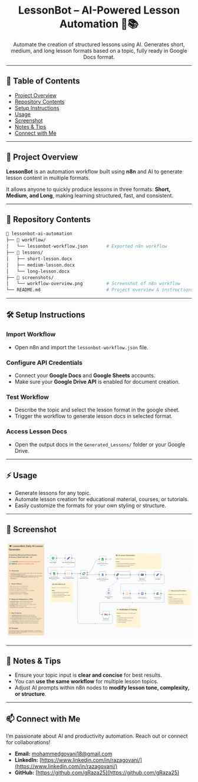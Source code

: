 <div align="center">
  <h1>LessonBot – AI-Powered Lesson Automation 🤖📚</h1>
</div>

<div align="center">
Automate the creation of structured lessons using AI. Generates short, medium, and long lesson formats based on a topic, fully ready in Google Docs format.  
</div>

---

## 📖 Table of Contents

- [Project Overview](#-project-overview)
- [Repository Contents](#-repository-contents)
- [Setup Instructions](#-setup-instructions)
- [Usage](#-usage)
- [Screenshot](#-screenshot)
- [Notes & Tips](#-notes--tips)
- [Connect with Me](#-connect-with-me)

---

## 🎯 Project Overview

**LessonBot** is an automation workflow built using **n8n** and AI to generate lesson content in multiple formats.  

It allows anyone to quickly produce lessons in three formats: **Short, Medium, and Long**, making learning structured, fast, and consistent.

---

## 📂 Repository Contents

```bash
📁 lessonbot-ai-automation
├── 📁 workflow/
│   └── lessonbot-workflow.json       # Exported n8n workflow
├── 📁 lessons/
│   ├── short-lesson.docx             
│   ├── medium-lesson.docx            
│   └── long-lesson.docx              
├── 📁 screenshots/
│   └── workflow-overview.png         # Screenshot of n8n workflow
└── README.md                         # Project overview & instructions
```
---

## 🛠 Setup Instructions

### Import Workflow
- Open n8n and import the `lessonbot-workflow.json` file.

### Configure API Credentials
- Connect your **Google Docs** and **Google Sheets** accounts.  
- Make sure your **Google Drive API** is enabled for document creation.

### Test Workflow
- Describe the topic and select the lesson format in the google sheet.  
- Trigger the workflow to generate lesson docs in selected format.

### Access Lesson Docs
- Open the output docs in the `Generated_Lessons/` folder or your Google Drive.  

---

## ⚡ Usage
- Generate lessons for any topic.  
- Automate lesson creation for educational material, courses, or tutorials.  
- Easily customize the formats for your own styling or structure.

---

## 📸 Screenshot
*![n8n workflow](/screenshots/workflow-overview.png)*

---

## 📝 Notes & Tips
- Ensure your topic input is **clear and concise** for best results.  
- You can **use the same workflow** for multiple lesson topics.  
- Adjust AI prompts within n8n nodes to **modify lesson tone, complexity, or structure**.

---

## 📫 Connect with Me
I’m passionate about AI and productivity automation. Reach out or connect for collaborations!

- **Email:** mohammedgovani18@gmail.com  
- **LinkedIn:** [https://www.linkedin.com/in/razagovani/](https://www.linkedin.com/in/razagovani/)  
- **GitHub:** [https://github.com/gRaza25](https://github.com/gRaza25)
